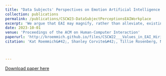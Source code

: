 ```yaml
---
title: "Data Subjects' Perspectives on Emotion Artificial Intelligence Use in the Workplace: A Relational Ethics Lens"
collection: publications
permalink: /publications/CSCW23-DataSubjectPerceptionsEAIWorkplace
excerpt: 'We argue that EAI may magnify, rather than alleviate, existing challenges data subjects face in the workplace and suggest that some EAI-inflicted harms would persist even if concerns of EAI’s accuracy and bias are addressed.'
date: 2023-10-01
venue: 'Proceedings of the ACM on Human-Computer Interaction'
paperurl: 'http://kroemmich.github.io/files/CSCW22___Values_in_EAI_Hiring_Services__Technosolutions_to_Organizational_Problems_PREPRINT-1.pdf'
citation: 'Kat Roemmich&#42;, Shanley Corvite&#42;, Tillie Rosenberg, Nazanin Andalibi. (2023). &quot;Data Subjects Perspectives on Emotion Artificial Intelligence Use in the Workplace A Relational Ethics Lens.&quot; <i>Forthcoming in CSCW23</i>.'



---
```



[Download paper here](https://kroemmich.github.io/files/CSCW_2023_EAI_Data_Subjects_Workplace-PREPRINT.pdf)


